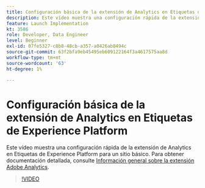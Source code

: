 ```yaml
---
title: Configuración básica de la extensión de Analytics en Etiquetas de Experience Platform
description: Este vídeo muestra una configuración rápida de la extensión de Analytics en Etiquetas de Experience Platform para un sitio básico.
feature: Launch Implementation
kt: 3586
role: Developer, Data Engineer
level: Beginner
exl-id: 07fe5327-c8b8-48cb-a357-a0426ab8494c
source-git-commit: 63f2bfa9eb45495eb609122164f3a4617575aa8d
workflow-type: tm+mt
source-wordcount: '63'
ht-degree: 1%

---
```


# Configuración básica de la extensión de Analytics en Etiquetas de Experience Platform

Este vídeo muestra una configuración rápida de la extensión de Analytics en Etiquetas de Experience Platform para un sitio básico. Para obtener documentación detallada, consulte [Información general sobre la extensión Adobe Analytics](https://experienceleague.adobe.com/docs/experience-platform/tags/extensions/client/analytics/overview.html?lang=es).

>[!VIDEO](https://video.tv.adobe.com/v/28751/?quality=12&learn=on)
